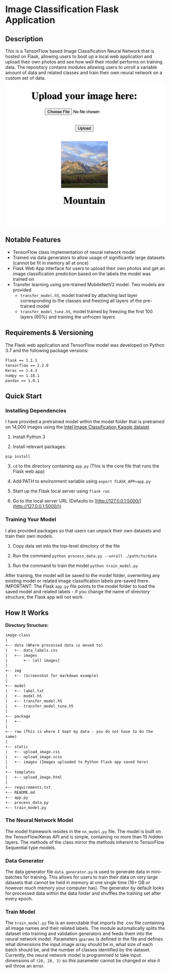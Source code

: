 # Image Classification Flask Application
## Description

This is a TensorFlow based Image Classification Neural Network that is hosted on Flask, allowing users to boot up a local web application and upload their own photos and see how well their model performs on training data. The repository contains modules allowing users to unroll a variable amount of data and related classes and train their own neural network on a custom set of data.

![](img/example_pic.png)

## Notable Features

- TensorFlow class implementation of neural network model
- Trained via data generators to allow usage of significantly large datasets (cannot be fit in memory all at once)
- Flask Web App interface for users to upload their own photos and get an image classification prediction based on the labels the model was trained on
- Transfer learning using pre-trained MobileNetV2 model. Two models are provided
    - `transfer_model.h5`, model trained by attaching last layer corresponding to the classes and freezing all layers of the pre-trained model
    - `transfer_model_tune.h5`, model trained by freezing the first 100 layers (60%) and training the unfrozen layers

## Requirements & Versioning

The Flask web application and TensorFlow model was developed on Python 3.7 and the following package versions:

    Flask == 1.1.1
    tensorflow == 2.2.0
    Keras == 2.4.3
    numpy == 1.18.1
    pandas == 1.0.1

## Quick Start
### Installing Dependencies

I have provided a pretrained model within the model folder that is pretrained on 14,000 images using the [Intel Image Classification Kaggle dataset](https://www.kaggle.com/puneet6060/intel-image-classification)

1. Install Python 3

2. Install relevant packages:
  ```
  pip install
  ```
  
3. `cd` to the directory containing `app.py` (This is the core file that runs the Flask web app)

4. Add PATH to environment variable using `export FLASK_APP=app.py`

5. Start up the Flask local server using `flask run`

6. Go to the local server URL (Defaults to [http://127.0.0.1:5000/](http://127.0.0.1:5000/))

### Training Your Model

I also provided packages so that users can unpack their own datasets and train their own models.

1. Copy data set into the top-level directory of the file

2. Run the command `python process_data.py --unroll ./path/to/data`

3. Run the command to train the model `python train_model.py`

After training, the model will be saved to the model folder, overwriting any existing model or related image classification labels pre-saved there. IMPORTANT: The Flask `app.py` file points to the model folder to load the saved model and related labels - if you change the name of directory structure, the Flask app will not work.

## How It Works

**Directory Structure:**

```
image-class
|
+-- data (Where processed data is moved to)
|   +-- data_labels.csv
|   +-- images
|       +-- [all images]
|
+-- img
|   +-- (Screenshot for markdown example)
|
+-- model
|   +-- label.txt
|   +-- model.h5
|   +-- transfer_model.h5
|   +-- transfer_model_tune.h5
|
+-- package
|   +-- 
|
+-- raw (This is where I kept my data - you do not have to do the same)
|
+-- static
|   +-- upload_image.css
|   +-- upload_image.scss
|   +-- images (Images uploaded to Python Flask app saved here)
|
+-- templates
|   +-- upload_image.html
|
+-- requirements.txt
+-- README.md
+-- app.py
+-- process_data.py
+-- train_model.py
```

### The Neural Network Model

The model framework resides in the `nn_model.py` file. The model is built on the TensorFlow/Keras API and is simple, containing no more than 15 hidden layers. The methods of the class mirror the methods inherent to TensorFlow Sequential type models.

### Data Generator

The data generator file `data_generator.py` is used to generate data in mini-batches for training. This allows for users to train their data on very large datasets that cannot be held in memory at one single time (16+ GB or however much memory your computer has). The generator by default looks for processed data within the data folder and shuffles the training set after every epoch.

### Train Model

The `train_model.py` file is an executable that imports the .csv file containing all image names and their related labels. The module automatically splits the dataset into training and validation generators and feeds them into the neural network model. Parameters `gparams` is defined in the file and defines what dimensions the input image array should be in, what size of each batch should be, and the number of classes identified by the dataset. Currently, the neural network model is programmed to take input dimensions of `(28, 28, 3)` so this parameter cannot be changed or else it will throw an error.
